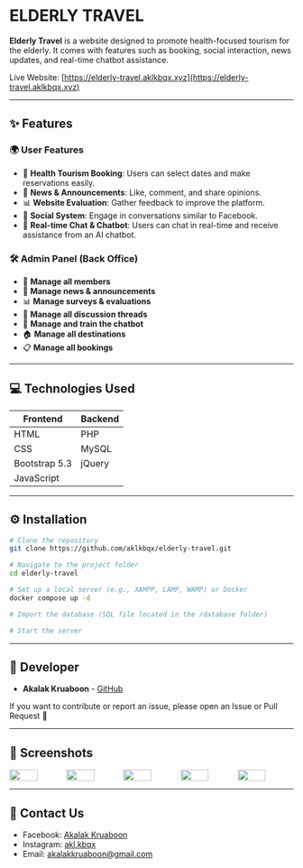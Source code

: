 # ELDERLY TRAVEL

**Elderly Travel** is a website designed to promote health-focused tourism for the elderly. It comes with features such as booking, social interaction, news updates, and real-time chatbot assistance.

Live Website: [https://elderly-travel.aklkbqx.xyz](https://elderly-travel.aklkbqx.xyz)

---

## ✨ Features

### 🌍 **User Features**
- 📍 **Health Tourism Booking**: Users can select dates and make reservations easily.
- 📰 **News & Announcements**: Like, comment, and share opinions.
- 📊 **Website Evaluation**: Gather feedback to improve the platform.
- 👥 **Social System**: Engage in conversations similar to Facebook.
- 💬 **Real-time Chat & Chatbot**: Users can chat in real-time and receive assistance from an AI chatbot.

### 🛠️ **Admin Panel (Back Office)**
- 👤 **Manage all members**
- 📰 **Manage news & announcements**
- 📊 **Manage surveys & evaluations**
- 📝 **Manage all discussion threads**
- 🤖 **Manage and train the chatbot**
- 🏠 **Manage all destinations**
- 📋 **Manage all bookings**

---

## 💻 Technologies Used
| **Frontend** | **Backend** |
|-------------|------------|
| HTML | PHP |
| CSS | MySQL |
| Bootstrap 5.3 | jQuery |
| JavaScript |  |

---

## ⚙️ Installation
```sh
# Clone the repository
git clone https://github.com/aklkbqx/elderly-travel.git

# Navigate to the project folder
cd elderly-travel

# Set up a local server (e.g., XAMPP, LAMP, WAMP) or Docker
docker compose up -d

# Import the database (SQL file located in the /database folder)

# Start the server
```

---

## 🌟 Developer
- **Akalak Kruaboon** - [GitHub](https://github.com/aklkbqx)

If you want to contribute or report an issue, please open an Issue or Pull Request 🚀

---

## 🎨 Screenshots
<div style='display:flex;gap:2px;'>
<img src='https://github.com/user-attachments/assets/f725cf87-00e9-4c8d-bc5d-f90c05b4195b' width='50%' height='100%' />
<img src='https://github.com/user-attachments/assets/380f8cec-6cf2-425d-a6a1-c1b135c6dc88' width='50%' height='100%' />
<img src='https://github.com/user-attachments/assets/60a7099e-8a4c-41f1-a10b-0020d3dade38' width='50%' height='100%' />
<img src='https://github.com/user-attachments/assets/dcd96a4e-d7f7-49fc-ba31-9055e4fdcccc' width='50%' height='100%' />
<img src='https://github.com/user-attachments/assets/701a4f31-2cf3-4230-b544-eb7bbb1428c5' width='50%' height='100%' />
</div>


---


## 💬 Contact Us
- Facebook: [Akalak Kruaboon](https://facebook.com/akalak.kruaboon)
- Instagram: [akl.kbqx](https://instagram.com/akl.kbqx)
- Email: akalakkruaboon@gmail.com


